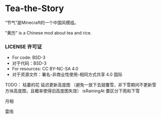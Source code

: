 # Tea-the-Story

“节气”是Minecraft的一个中国风模组。

"黄历" is a Chinese mod about tea and rice.

### LICENSE 许可证
*   For code: BSD-3
*   对于代码：BSD-3
*   For resources: CC BY-NC-SA 4.0
*   对于资源文件：署名-非商业性使用-相同方式共享 4.0 国际


TODO：
枯萎的花
延迟更新高度图
（避免一放下去就覆雪，非下雪期间不更新雪方块高度图，且概率使得旧高度图失效）
isRainingAt 要区分下雨和下雪

月相

雷雨